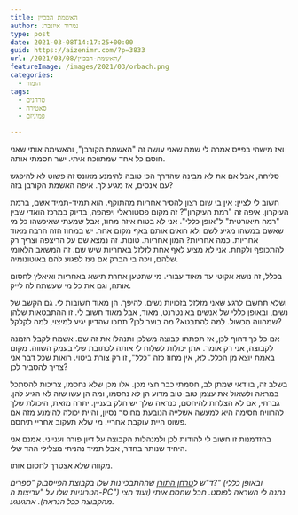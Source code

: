 ```yaml
---
title: האשמת הבכיין
author: נמרוד איזנברג
type: post
date: 2021-03-08T14:17:25+00:00
guid: https://aizenimr.com/?p=3833
url: /2021/03/08/האשמת-הבכיין/
featureImage: /images/2021/03/orbach.png
categories:
  - הומור
tags:
  - טרחנים
  - סאטירה
  - פמיניזם

---
```

ואז מישהי בפייס אמרה לי שמה שאני עושה זה "האשמת הקורבן", והאשימה אותי שאני חוסם כל אחד שמתווכח איתי. ישר חסמתי אותה.

סליחה, אבל אם את לא מבינה שהדרך הכי טובה להימנע מאונס זה פשוט לא להיפגש עם אנסים, אז מגיע לך. איפה האשמת הקורבן בזה?

חשוב לי לציין: אין בי שום רצון להסיר אחריות מהתוקף. הוא תמיד-תמיד אשם, ברמת העיקרון. איפה זה "רמת העיקרון"? זה מקום פסטוראלי ויפהפה, בדיוק במרכז הואדי שבין "רמה תיאורטית" ל"אופן כללי". אני לא בטוח איזה מחוז, אבל שמעתי שאיכשהו כל מי שאשם במשהו מגיע לשם ולא רואים אותם באף מקום אחר. יש במחוז הזה הרבה מאוד אחריות. כמה אחריות? המון אחריות. טונות. זה נמצא שם על הריצפה וצריך רק להתכופף ולקחת. אני לא מציע לאף אחת לזלזל באחריות שיש שם. זה המשאב הלאומי שלהם, ויכה בי הברק אם נעז לפגוע להם באוטונומיה.

בכלל, זה נושא אקוטי עד מאוד עבורי. מי שתטען אחרת תישא באחריות ואיאלץ לחסום אותה, וגם את כל מי שעשתה לה לייק.

ושלא תחשבו לרגע שאני מזלזל בזכויות נשים. להיפך. הן מאוד חשובות לי. גם הקשב של נשים, ובאופן כללי של אנשים באינטרנט, מאוד, אבל מאוד חשוב לי. זו ההתבטאות שלהן שמהווה מכשול. למה להתבטא? מה בוער לכן? תחכו שהדיון יגיע למיצוי, למה לקלקל?

אם כל כך דחוף לכן, אז תפתחו קבוצה משלכן ותנהלו את זה שם. אשמח לקבל הזמנה לקבוצה, אני רק אומר. אתן יכולות לשלוח לי אותה לכתובת שלי בעמק השווה. מקום באמת יוצא מן הכלל. לא, אין מחוז כזה "כלל", זו רק צורת ביטוי. רואות שכל דבר אני צריך להסביר לכן?

בשלב זה, בוודאי שמתן לב, חסמתי כבר חצי מכן. אלו מכן שלא נחסמו, צריכות להסתכל במראה ולשאול את עצמן טוב-טוב מדוע הן לא נחסמו, ומה הן עשו שזה לא הגיע להן. גברתי, אם לא הצלחת להיחסם, כנראה שלך יש חלק בעניין. יתרה מזאת, היכולת שלך להרוויח חסימה היא למעשה אשלייה הנובעת מחוסר נסיון, והיית יכולה להימנע מזה אם פשוט היית עוקבת אחריי. מי שלא תעקוב אחריי תיחסם.

בהזדמנות זו חשוב לי להודות לכן ולמנהלות הקבוצה על דיון פורה וענייני. אמנם אני היחיד שנותר בחדר, אבל תמיד נהניתי מצלילי ההד שלי.

מקווה שלא אצטרך לחסום אותו.

_ד"ש ל[טרחן התורן][1] שההתבכיינות שלו בקבוצת הפייסבוק "ספרים?" (ובאופן כללי הטרוניות שלו על "עריצות ה-PC") נתנה לי השראה לפוסט. חבל שחסם אותי (ועוד חצי מהקבוצה ככל הנראה). אתגעגע._

 [1]: https://dannyorbach.com/2021/03/06/%d7%92%d7%91%d7%a8%d7%99%d7%9d-%d7%a0%d7%a9%d7%99%d7%9d-%d7%95%d7%90%d7%9c%d7%99%d7%9e%d7%95%d7%aa-%d7%94%d7%9c%d7%95%d7%97%d7%9d-%d7%a9%d7%9e%d7%a0%d7%a4%d7%a5-%d7%9e%d7%99%d7%aa%d7%95%d7%a1%d7%99/